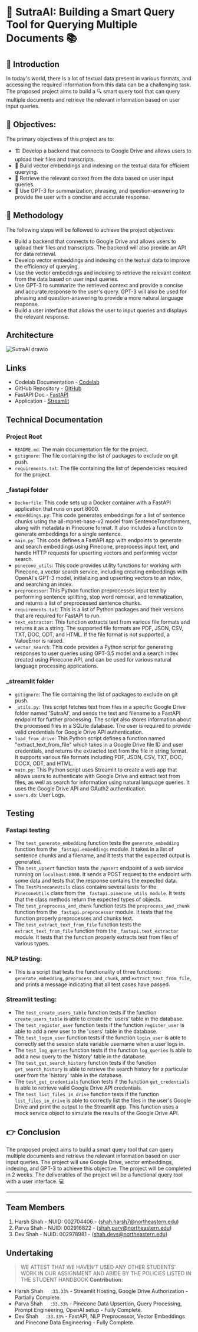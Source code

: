 # 🚀 SutraAI: Building a Smart Query Tool for Querying Multiple Documents 📚

## 👋 Introduction
In today's world, there is a lot of textual data present in various formats, and accessing the required information from this data can be a challenging task. The proposed project aims to build a 🔍 smart query tool that can query multiple documents and retrieve the relevant information based on user input queries.

## 🎯 Objectives:
The primary objectives of this project are to:
- 🏗️ Develop a backend that connects to Google Drive and allows users to upload their files and transcripts.
- 🤖 Build vector embeddings and indexing on the textual data for efficient querying.
- 🔎 Retrieve the relevant context from the data based on user input queries.
- 🧠 Use GPT-3 for summarization, phrasing, and question-answering to provide the user with a concise and accurate response.

## 📝 Methodology
The following steps will be followed to achieve the project objectives:
- Build a backend that connects to Google Drive and allows users to upload their files and transcripts. The backend will also provide an API for data retrieval.
- Develop vector embeddings and indexing on the textual data to improve the efficiency of querying.
- Use the vector embeddings and indexing to retrieve the relevant context from the data based on user input queries.
- Use GPT-3 to summarize the retrieved context and provide a concise and accurate response to the user's query. GPT-3 will also be used for phrasing and question-answering to provide a more natural language response.
- Build a user interface that allows the user to input queries and displays the relevant response.

##  Architecture
![SutraAI drawio](https://user-images.githubusercontent.com/114712818/235237787-91f48373-3533-441c-a390-5d95b7ddae66.png)


## Links
* Codelab Documentation - [Codelab](https://codelabs-preview.appspot.com/?file_id=1D1PtKea5EFGK7fB0Pct4My99E5_3xuOsEsCMHKwImgk#0)
* GitHub Repository - [GitHub](https://github.com/BigDataIA-Spring2023-Team-12/SutraAI)
* FastAPI Doc - [FastAPI](http://54.86.128.1:8000/docs)
* Application - [Streamlit](https://github.com/BigDataIA-Spring2023-Team-12/SutraAI)

##  Technical Documentation
### Project Root
- `README.md`: The main documentation file for the project.
- `gitignore`: The file containing the list of packages to exclude on git push.
- `requirements.txt`: The file containing the list of dependencies required for the project.

### _fastapi folder
- `Dockerfile`: This code sets up a Docker container with a FastAPI application that runs on port 8000.
- `embeddings.py`: This code generates embeddings for a list of sentence chunks using the all-mpnet-base-v2 model from SentenceTransformers, along with metadata in Pinecone format. It also includes a function to generate embeddings for a single sentence.
- `main.py`: This code defines a FastAPI app with endpoints to generate and search embeddings using Pinecone, preprocess input text, and handle HTTP requests for upserting vectors and performing vector search.
- `pinecone_utils`: This code provides utility functions for working with Pinecone, a vector search service, including creating embeddings with OpenAI's GPT-3 model, initializing and upserting vectors to an index, and searching an index.
- `preprocessor`: This Python function preprocesses input text by performing sentence splitting, stop word removal, and lemmatization, and returns a list of preprocessed sentence chunks.
- `requirements.txt`: This is a list of Python packages and their versions that are required for FastAPI to run.
- `text_extractor`: This function extracts text from various file formats and returns it as a string. The supported file formats are PDF, JSON, CSV, TXT, DOC, ODT, and HTML. If the file format is not supported, a ValueError is raised.
- `vector_search`: This code provides a Python script for generating responses to user queries using GPT-3.5 model and a search index created using Pinecone API, and can be used for various natural language processing applications.

### _streamlit folder
- `gitignore`: The file containing the list of packages to exclude on git push.
- `_utils.py`: This script fetches text from files in a specific Google Drive folder named 'SutraAI', and sends the text and filename to a FastAPI endpoint for further processing. The script also stores information about the processed files in a SQLite database. The user is required to provide valid credentials for Google Drive API authentication.
- `load_from_drive`: This Python script defines a function named "extract_text_from_file" which takes in a Google Drive file ID and user credentials, and returns the extracted text from the file in string format. It supports various file formats including PDF, JSON, CSV, TXT, DOC, DOCX, ODT, and HTML.
- `main.py`: This Python script uses Streamlit to create a web app that allows users to authenticate with Google Drive and extract text from files, as well as search for information using natural language queries. It uses the Google Drive API and OAuth2 authentication.
- `users.db`: User Logs.

## Testing
### Fastapi testing
- The `test_generate_embedding` function tests the `generate_embedding` function from the `_fastapi.embeddings` module. It takes in a list of sentence chunks and a filename, and it tests that the expected output is generated.
- The `test_upsert` function tests the `/upsert` endpoint of a web service running on `localhost:8000`. It sends a POST request to the endpoint with some data and tests that the response contains the expected data.
- The `TestPineconeUtils` class contains several tests for the `PineconeUtils` class from the `_fastapi.pinecone_utils module`. It tests that the class methods return the expected types of objects.
- The `test_preprocess_and_chunk` function tests the `preprocess_and_chunk` function from the `_fastapi.preprocessor` module. It tests that the function properly preprocesses and chunks text.
- The `test_extract_text_from_file` function tests the `extract_text_from_file` function from the `_fastapi.text_extractor` module. It tests that the function properly extracts text from files of various types.

### NLP testing:
- This is a script that tests the functionality of three functions: `generate_embedding`, `preprocess_and_chunk`, and `extract_text_from_file`, and prints a message indicating that all test cases have passed. 

### Streamlit testing:
- The `test_create_users_table` function tests if the function `create_users_table` is able to create the 'users' table in the database.
- The `test_register_user` function tests if the function `register_user` is able to add a new user to the 'users' table in the database.
- The `test_login_user` function tests if the function `login_user` is able to correctly set the session state variable username when a user logs in.
- The `test_log_queries` function tests if the function `log_queries` is able to add a new query to the 'history' table in the database.
- The `test_get_search_history` function tests if the function `get_search_history` is able to retrieve the search history for a particular user from the 'history' table in the database.
- The `test_get_credentials` function tests if the function `get_credentials` is able to retrieve valid Google Drive API credentials.
- The `test_list_files_in_drive` function tests if the function `list_files_in_drive` is able to correctly list the files in the user's Google Drive and print the output to the Streamlit app. This function uses a mock service object to simulate the results of the Google Drive API.






## 👉 Conclusion
The proposed project aims to build a smart query tool that can query multiple documents and retrieve the relevant information based on user input queries. The project will use Google Drive, vector embeddings, indexing, and GPT-3 to achieve this objective. The project will be completed in 2 weeks. The deliverables of the project will be a functional query tool with a user interface. 💻




---
## Team Members
1. Harsh Shah - NUID: 002704406 - (shah.harsh7@northeastern.edu)
2. Parva Shah - NUID: 002916822 - (shah.parv@northeastern.edu)
3. Dev Shah - NUID: 002978981 - (shah.devs@northeastern.edu)



## Undertaking

> WE ATTEST THAT WE HAVEN’T USED ANY OTHER STUDENTS’ WORK IN OUR ASSIGNMENT AND ABIDE BY THE POLICIES LISTED IN THE STUDENT HANDBOOK
**Contribution**: 
*   Harsh Shah &emsp; :`33.33%` - Streamlit Hosting, Google Drive Authorization - Partially Complete.
*   Parva Shah &emsp; :`33.33%` - Pinecone Data Upsertion, Query Processing, Prompt Engineering, OpenAI setup - Fully Complete. 
*   Dev Shah &emsp;   :`33.33%` - FastAPI, NLP Preprocessor, Vector Embeddings and Pinecone Data Engineering - Fully Complete.
